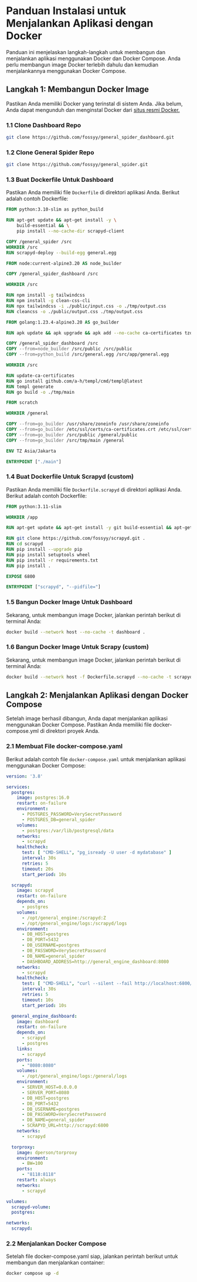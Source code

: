 # Panduan Instalasi untuk Menjalankan Aplikasi dengan Docker

Panduan ini menjelaskan langkah-langkah untuk membangun dan menjalankan aplikasi menggunakan Docker dan Docker Compose. Anda perlu membangun image Docker terlebih dahulu dan kemudian menjalankannya menggunakan Docker Compose.

## Langkah 1: Membangun Docker Image

Pastikan Anda memiliki Docker yang terinstal di sistem Anda. Jika belum, Anda dapat mengunduh dan menginstal Docker dari [situs resmi Docker.](https://docs.docker.com/engine/install/)

### 1.1 Clone Dashboard Repo
```bash
git clone https://github.com/fossyy/general_spider_dashboard.git
```

### 1.2 Clone General Spider Repo
```bash
git clone https://github.com/fossyy/general_spider.git
```

### 1.3 Buat Dockerfile Untuk Dashboard 

Pastikan Anda memiliki file `Dockerfile` di direktori aplikasi Anda. Berikut adalah contoh Dockerfile:
```dockerfile
FROM python:3.10-slim as python_build

RUN apt-get update && apt-get install -y \
    build-essential && \
    pip install --no-cache-dir scrapyd-client

COPY /general_spider /src
WORKDIR /src
RUN scrapyd-deploy --build-egg general.egg

FROM node:current-alpine3.20 AS node_builder

COPY /general_spider_dashboard /src

WORKDIR /src

RUN npm install -g tailwindcss
RUN npm install -g clean-css-cli
RUN npx tailwindcss -i ./public/input.css -o ./tmp/output.css
RUN cleancss -o ./public/output.css ./tmp/output.css

FROM golang:1.23.4-alpine3.20 AS go_builder

RUN apk update && apk upgrade && apk add --no-cache ca-certificates tzdata

COPY /general_spider_dashboard /src
COPY --from=node_builder /src/public /src/public
COPY --from=python_build /src/general.egg /src/app/general.egg

WORKDIR /src

RUN update-ca-certificates
RUN go install github.com/a-h/templ/cmd/templ@latest
RUN templ generate
RUN go build -o ./tmp/main

FROM scratch

WORKDIR /general

COPY --from=go_builder /usr/share/zoneinfo /usr/share/zoneinfo
COPY --from=go_builder /etc/ssl/certs/ca-certificates.crt /etc/ssl/certs/
COPY --from=go_builder /src/public /general/public
COPY --from=go_builder /src/tmp/main /general

ENV TZ Asia/Jakarta

ENTRYPOINT ["./main"]
```


### 1.4 Buat Dockerfile Untuk Scrapyd (custom)

Pastikan Anda memiliki file `Dockerfile.scrapyd` di direktori aplikasi Anda. Berikut adalah contoh Dockerfile:

```dockerfile
FROM python:3.11-slim

WORKDIR /app

RUN apt-get update && apt-get install -y git build-essential && apt-get clean

RUN git clone https://github.com/fossyy/scrapyd.git .
RUN cd scrapyd
RUN pip install --upgrade pip
RUN pip install setuptools wheel
RUN pip install -r requirements.txt
RUN pip install .

EXPOSE 6800

ENTRYPOINT ["scrapyd", "--pidfile="]
```

### 1.5 Bangun Docker Image Untuk Dashboard

Sekarang, untuk membangun image Docker, jalankan perintah berikut di terminal Anda:
```bash
docker build --network host --no-cache -t dashboard .
```

### 1.6 Bangun Docker Image Untuk Scrapy (custom)

Sekarang, untuk membangun image Docker, jalankan perintah berikut di terminal Anda:
```bash
docker build --network host -f Dockerfile.scrapyd --no-cache -t scrapyd .
```

## Langkah 2: Menjalankan Aplikasi dengan Docker Compose

Setelah image berhasil dibangun, Anda dapat menjalankan aplikasi menggunakan Docker Compose. Pastikan Anda memiliki file docker-compose.yml di direktori proyek Anda.

### 2.1 Membuat File docker-compose.yaml

Berikut adalah contoh file `docker-compose.yaml` untuk menjalankan aplikasi menggunakan Docker Compose:

```yaml
version: '3.8'

services:
  postgres:
    image: postgres:16.0
    restart: on-failure
    environment:
      - POSTGRES_PASSWORD=VerySecretPassword
      - POSTGRES_DB=general_spider
    volumes:
      - postgres:/var/lib/postgresql/data
    networks:
      - scrapyd
    healthcheck:
      test: [ "CMD-SHELL", "pg_isready -U user -d mydatabase" ]
      interval: 30s
      retries: 5
      timeout: 20s
      start_period: 10s

  scrapyd:
    image: scrapyd
    restart: on-failure
    depends_on:
      - postgres
    volumes:
      - /opt/general_engine:/scrapyd:Z
      - /opt/general_engine/logs:/scrapyd/logs
    environment:
      - DB_HOST=postgres
      - DB_PORT=5432
      - DB_USERNAME=postgres
      - DB_PASSWORD=VerySecretPassword
      - DB_NAME=general_spider
      - DASHBOARD_ADDRESS=http://general_engine_dashboard:8080
    networks:
      - scrapyd
    healthcheck:
      test: [ "CMD-SHELL", "curl --silent --fail http://localhost:6800/ --max-time 5 || exit 1" ]
      interval: 30s
      retries: 5
      timeout: 10s
      start_period: 10s

  general_engine_dashboard:
    image: dashboard
    restart: on-failure
    depends_on:
      - scrapyd
      - postgres
    links:
      - scrapyd
    ports:
      - "8080:8080"
    volumes:
      - /opt/general_engine/logs:/general/logs
    environment:
      - SERVER_HOST=0.0.0.0
      - SERVER_PORT=8080
      - DB_HOST=postgres
      - DB_PORT=5432
      - DB_USERNAME=postgres
      - DB_PASSWORD=VerySecretPassword
      - DB_NAME=general_spider
      - SCRAPYD_URL=http://scrapyd:6800
    networks:
      - scrapyd

  torproxy:
    image: dperson/torproxy
    environment:
      - BW=100
    ports:
      - "8118:8118"
    restart: always
    networks:
      - scrapyd

volumes:
  scrapyd-volume:
  postgres:

networks:
  scrapyd:
```

### 2.2 Menjalankan Docker Compose

Setelah file docker-compose.yaml siap, jalankan perintah berikut untuk membangun dan menjalankan container:

```bash
docker compose up -d
```